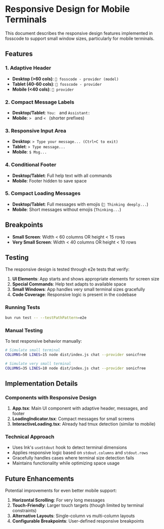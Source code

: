 # Responsive Design for Mobile Terminals

This document describes the responsive design features implemented in fosscode to support small window sizes, particularly for mobile terminals.

## Features

### 1. Adaptive Header

- **Desktop (>60 cols)**: `🤖 fosscode - provider (model)`
- **Tablet (40-60 cols)**: `🤖 fosscode - provider`
- **Mobile (<40 cols)**: `🤖 provider`

### 2. Compact Message Labels

- **Desktop/Tablet**: `You: ` and `Assistant: `
- **Mobile**: `> ` and `< ` (shorter prefixes)

### 3. Responsive Input Area

- **Desktop**: `> Type your message... (Ctrl+C to exit)`
- **Tablet**: `> Type message...`
- **Mobile**: `$ Msg...`

### 4. Conditional Footer

- **Desktop/Tablet**: Full help text with all commands
- **Mobile**: Footer hidden to save space

### 5. Compact Loading Messages

- **Desktop/Tablet**: Full messages with emojis (`🤔 Thinking deeply...`)
- **Mobile**: Short messages without emojis (`Thinking...`)

## Breakpoints

- **Small Screen**: Width < 60 columns OR height < 15 rows
- **Very Small Screen**: Width < 40 columns OR height < 10 rows

## Testing

The responsive design is tested through e2e tests that verify:

1. **UI Elements**: App starts and shows appropriate elements for screen size
2. **Special Commands**: Help text adapts to available space
3. **Small Windows**: App handles very small terminal sizes gracefully
4. **Code Coverage**: Responsive logic is present in the codebase

### Running Tests

```bash
bun run test -- --testPathPattern=e2e
```

### Manual Testing

To test responsive behavior manually:

```bash
# Simulate small terminal
COLUMNS=50 LINES=15 node dist/index.js chat --provider sonicfree

# Simulate very small terminal
COLUMNS=35 LINES=10 node dist/index.js chat --provider sonicfree
```

## Implementation Details

### Components with Responsive Design

1. **App.tsx**: Main UI component with adaptive header, messages, and footer
2. **LoadingIndicator.tsx**: Compact messages for small screens
3. **InteractiveLoading.tsx**: Already had tmux detection (similar to mobile)

### Technical Approach

- Uses Ink's `useStdout` hook to detect terminal dimensions
- Applies responsive logic based on `stdout.columns` and `stdout.rows`
- Gracefully handles cases where terminal size detection fails
- Maintains functionality while optimizing space usage

## Future Enhancements

Potential improvements for even better mobile support:

1. **Horizontal Scrolling**: For very long messages
2. **Touch-Friendly**: Larger touch targets (though limited by terminal constraints)
3. **Alternative Layouts**: Single-column vs multi-column layouts
4. **Configurable Breakpoints**: User-defined responsive breakpoints
